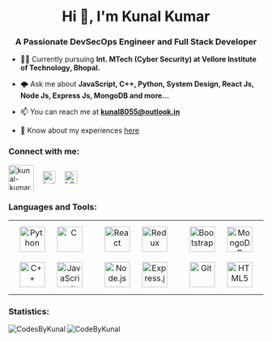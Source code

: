 <h1 align="center">Hi 👋, I'm Kunal Kumar</h1>
<h3 align="center">A Passionate DevSecOps Engineer and Full Stack Developer</h3>

- 👨‍🎓 Currently pursuing **Int. MTech (Cyber Security) at Vellore Institute of Technology, Bhopal.**

- 🌩️ Ask me about **JavaScript, C++, Python, System Design, React Js, Node Js, Express Js, MongoDB and more...**

- 📫 You can reach me at **kunal8055@outlook.in**

- 📄 Know about my experiences <a href="https://docs.google.com/document/d/1fdY7zZ2CkD_FJXzuqBc_B3Nxxo2osILyfx_kZ2npcMA/edit?usp=sharing">here</a>

<h3 align="left">Connect with me:</h3>
<p align="left">
<a href="https://linkedin.com/in/kunal-kumar-384613249" target="blank"><img align="center" src="https://logos-world.net/wp-content/uploads/2020/04/Linkedin-Logo.png" alt="kunal-kumar-384613249" height="50"/></a>&emsp;
<a href="https://www.leetcode.com/bytesblaze" target="blank"><img align="center" src="https://cdn.icon-icons.com/icons2/2530/PNG/512/leetcode_button_icon_151892.png" alt="bytesblaze" height="25" /></a>&emsp;
<a href="https://codeforces.com/profile/b055" target="blank"><img align="center" src="https://camo.githubusercontent.com/708669c19f5660b1b1c1e14846cece7ecd27363da159841d3abbbc8e88fbb986/68747470733a2f2f6173736574732e636f6465666f726365732e636f6d2f75736572732f6b6775736576612f636f6d6d656e74732f63662e706e67" alt="b055" height="25"  /></a>
</p>

<h3 align="left">Languages and Tools:</h3>
<table><tr><td valign="top" width="33%">

<div align="center">  
<a href="https://www.python.org/" target="_blank"><img style="margin: 10px" src="https://profilinator.rishav.dev/skills-assets/python-original.svg" alt="Python" height="50" /></a>  
<a href="https://www.cprogramming.com/" target="_blank"><img style="margin: 10px" src="https://profilinator.rishav.dev/skills-assets/c-original.svg" alt="C" height="50" /></a>  
<a href="https://www.cplusplus.com/" target="_blank"><img style="margin: 10px" src="https://profilinator.rishav.dev/skills-assets/cplusplus-original.svg" alt="C++" height="50" /></a>  
<a href="https://www.javascript.com/" target="_blank"><img style="margin: 10px" src="https://profilinator.rishav.dev/skills-assets/javascript-original.svg" alt="JavaScript" height="50" /></a>  
</div>

</td><td valign="top" width="33%">

<div align="center">  
<a href="https://reactjs.org/" target="_blank"><img style="margin: 10px" src="https://profilinator.rishav.dev/skills-assets/react-original-wordmark.svg" alt="React" height="50" /></a>  
<a href="https://redux.js.org/" target="_blank"><img style="margin: 10px" src="https://profilinator.rishav.dev/skills-assets/redux-original.svg" alt="Redux" height="50" /></a>  
<a href="https://nodejs.org/" target="_blank"><img style="margin: 10px" src="https://static-00.iconduck.com/assets.00/node-js-icon-454x512-nztofx17.png" alt="Node.js" height="50" /></a>  
<a href="https://expressjs.com/" target="_blank"><img style="margin: 10px" src="https://ajeetchaulagain.com/static/7cb4af597964b0911fe71cb2f8148d64/87351/express-js.png" alt="Express.js" height="50" /></a>  
</div>

</td><td valign="top" width="33%">

<div align="center">  
<a href="https://getbootstrap.com/docs/3.4/javascript/" target="_blank"><img style="margin: 10px" src="https://profilinator.rishav.dev/skills-assets/bootstrap-plain.svg" alt="Bootstrap" height="50" /></a>  
<a href="https://www.mongodb.com/" target="_blank"><img style="margin: 10px" src="https://profilinator.rishav.dev/skills-assets/mongodb-original-wordmark.svg" alt="MongoDB" height="50" /></a>  
<a href="https://github.com/" target="_blank"><img style="margin: 10px" src="https://profilinator.rishav.dev/skills-assets/git-scm-icon.svg" alt="Git" height="50" /></a>  
<a href="https://en.wikipedia.org/wiki/HTML5" target="_blank"><img style="margin: 10px" src="https://profilinator.rishav.dev/skills-assets/html5-original-wordmark.svg" alt="HTML5" height="50" /></a>  
</div>

</td></tr></table>  
<h3>Statistics:</h3>
<div>
  <img align="left" src="https://github-readme-stats.vercel.app/api/top-langs?username=CodesByKunal&show_icons=true&locale=en&layout=compact" alt="CodesByKunal" /></p>
  <img src="https://github-readme-stats.vercel.app/api?username=CodesByKunal&show_icons=true&locale=en" alt="CodeByKunal" />
</div>
